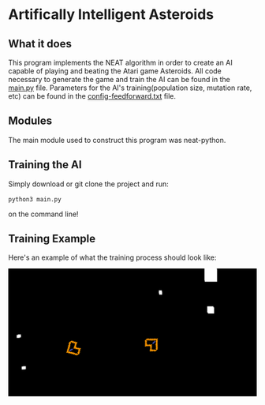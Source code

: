 # Artifically Intelligent Asteroids
## What it does
This program implements the NEAT algorithm in order to create an AI capable of playing and beating the Atari game Asteroids. All code necessary to generate the game and train the AI can be found in the [main.py](main.py) file. Parameters for the AI's training(population size, mutation rate, etc) can be found in the [config-feedforward.txt](config-feedforward.txt) file.

## Modules
The main module used to construct this program was neat-python.

## Training the AI
Simply download or git clone the project and run:
```
python3 main.py
```
on the command line!

## Training Example
Here's an example of what the training process should look like:

![image of AI training](training.png)
